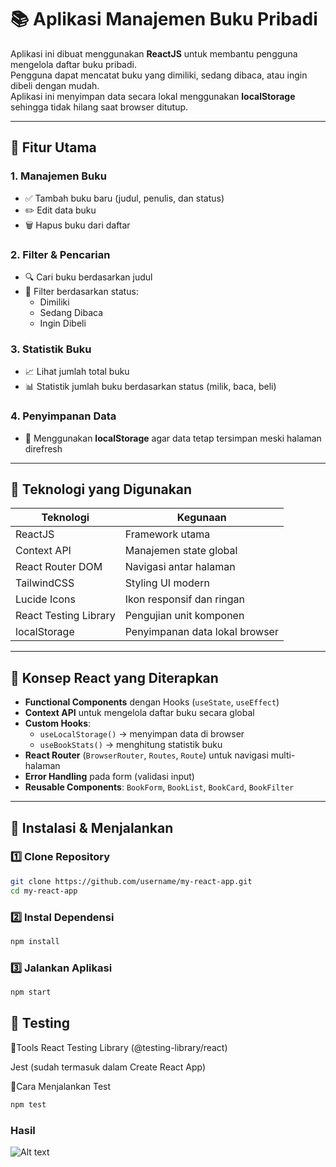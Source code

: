 # 📚 Aplikasi Manajemen Buku Pribadi

Aplikasi ini dibuat menggunakan **ReactJS** untuk membantu pengguna mengelola daftar buku pribadi.  
Pengguna dapat mencatat buku yang dimiliki, sedang dibaca, atau ingin dibeli dengan mudah.  
Aplikasi ini menyimpan data secara lokal menggunakan **localStorage** sehingga tidak hilang saat browser ditutup.

---

## 🚀 Fitur Utama

### 1. Manajemen Buku
- ✅ Tambah buku baru (judul, penulis, dan status)
- ✏️ Edit data buku
- 🗑️ Hapus buku dari daftar

### 2. Filter & Pencarian
- 🔍 Cari buku berdasarkan judul
- 🧩 Filter berdasarkan status:
  - Dimiliki
  - Sedang Dibaca
  - Ingin Dibeli

### 3. Statistik Buku
- 📈 Lihat jumlah total buku
- 📊 Statistik jumlah buku berdasarkan status (milik, baca, beli)

### 4. Penyimpanan Data
- 💾 Menggunakan **localStorage** agar data tetap tersimpan meski halaman direfresh

---

## 🧩 Teknologi yang Digunakan

| Teknologi | Kegunaan |
|------------|-----------|
| ReactJS | Framework utama |
| Context API | Manajemen state global |
| React Router DOM | Navigasi antar halaman |
| TailwindCSS | Styling UI modern |
| Lucide Icons | Ikon responsif dan ringan |
| React Testing Library | Pengujian unit komponen |
| localStorage | Penyimpanan data lokal browser |

---

## 🧠 Konsep React yang Diterapkan

- **Functional Components** dengan Hooks (`useState`, `useEffect`)
- **Context API** untuk mengelola daftar buku secara global
- **Custom Hooks**:
  - `useLocalStorage()` → menyimpan data di browser
  - `useBookStats()` → menghitung statistik buku
- **React Router** (`BrowserRouter`, `Routes`, `Route`) untuk navigasi multi-halaman
- **Error Handling** pada form (validasi input)
- **Reusable Components**: `BookForm`, `BookList`, `BookCard`, `BookFilter`

---

## 🧰 Instalasi & Menjalankan

### 1️⃣ Clone Repository
```bash
git clone https://github.com/username/my-react-app.git
cd my-react-app
```

### 2️⃣ Instal Dependensi
```bash
npm install
```

### 3️⃣ Jalankan Aplikasi
```bash
npm start
```

## 🧪 Testing
🔹Tools
React Testing Library (@testing-library/react)

Jest (sudah termasuk dalam Create React App)

🔹Cara Menjalankan Test
```bash
npm test
```

### Hasil
![Alt text](images/example.png)
